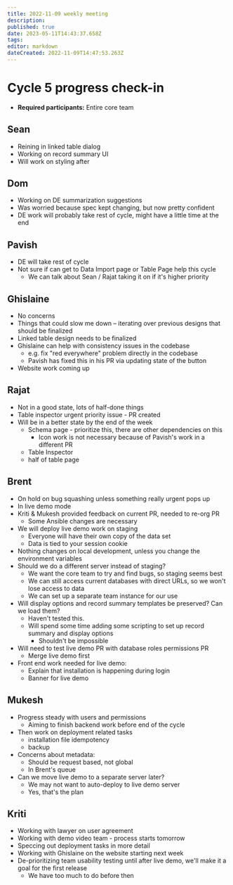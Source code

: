 ```yaml
---
title: 2022-11-09 weekly meeting
description: 
published: true
date: 2023-05-11T14:43:37.658Z
tags: 
editor: markdown
dateCreated: 2022-11-09T14:47:53.263Z
---
```


# Cycle 5 progress check-in
- **Required participants:** Entire core team

## Sean
- Reining in linked table dialog
- Working on record summary UI
- Will work on styling after

## Dom
- Working on DE summarization suggestions
- Was worried because spec kept changing, but now pretty confident
- DE work will probably take rest of cycle, might have a little time at the end

## Pavish
- DE will take rest of cycle
- Not sure if can get to Data Import page or Table Page help this cycle
    - We can talk about Sean / Rajat taking it on if it's higher priority

## Ghislaine
- No concerns
- Things that could slow me down – iterating over previous designs that should be finalized
- Linked table design needs to be finalized
- Ghislaine can help with consistency issues in the codebase
    - e.g. fix "red everywhere" problem directly in the codebase
    - Pavish has fixed this in his PR via updating state of the button
- Website work coming up

## Rajat
- Not in a good state, lots of half-done things
- Table inspector urgent priority issue - PR created
- Will be in a better state by the end of the week
    - Schema page - prioritize this, there are other dependencies on this 
        - Icon work is not necessary because of Pavish's work in a different PR
    - Table Inspector
    - half of table page

## Brent
- On hold on bug squashing unless something really urgent pops up
- In live demo mode
- Kriti & Mukesh provided feedback on current PR, needed to re-org PR
    - Some Ansible changes are necessary
- We will deploy live demo work on staging
    - Everyone will have their own copy of the data set
    - Data is tied to your session cookie
- Nothing changes on local development, unless you change the environment variables
- Should we do a different server instead of staging?
    - We want the core team to try and find bugs, so staging seems best
    - We can still access current databases with direct URLs, so we won't lose access to data
    - We can set up a separate team instance for our use
- Will display options and record summary templates be preserved? Can we load them?
    - Haven't tested this.
    - Will spend some time adding some scripting to set up record summary and display options
        - Shouldn't be impossible
- Will need to test live demo PR with database roles permissions PR
    - Merge live demo first
- Front end work needed for live demo:
    - Explain that installation is happening during login
    - Banner for live demo

## Mukesh
- Progress steady with users and permissions
    - Aiming to finish backend work before end of the cycle
- Then work on deployment related tasks
    - installation file idempotency
    - backup
- Concerns about metadata:
    - Should be request based, not global
    - In Brent's queue
- Can we move live demo to a separate server later?
    - We may not want to auto-deploy to live demo server
    - Yes, that's the plan

## Kriti
- Working with lawyer on user agreement
- Working with demo video team - process starts tomorrow
- Speccing out deployment tasks in more detail
- Working with Ghislaine on the website starting next week
- De-prioritizing team usability testing until after live demo, we'll make it a goal for the first release
    - We have too much to do before then